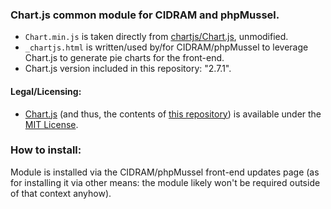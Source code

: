### Chart.js common module for CIDRAM and phpMussel.

- `Chart.min.js` is taken directly from [chartjs/Chart.js](https://github.com/chartjs/Chart.js), unmodified.
- `_chartjs.html` is written/used by/for CIDRAM/phpMussel to leverage Chart.js to generate pie charts for the front-end.
- Chart.js version included in this repository: "2.7.1".

#### Legal/Licensing:
- [Chart.js](https://github.com/chartjs/Chart.js) (and thus, the contents of [this repository](https://github.com/Maikuolan/Chart.js-Common-Module)) is available under the [MIT License](https://opensource.org/licenses/MIT).

### How to install:
Module is installed via the CIDRAM/phpMussel front-end updates page (as for installing it via other means: the module likely won't be required outside of that context anyhow).
